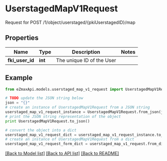 # UserstagedMapV1Request

Request for POST /1/object/userstaged/{pkiUserstagedID}/map

## Properties
Name | Type | Description | Notes
------------ | ------------- | ------------- | -------------
**fki_user_id** | **int** | The unique ID of the User | 

## Example

```python
from eZmaxApi.models.userstaged_map_v1_request import UserstagedMapV1Request

# TODO update the JSON string below
json = "{}"
# create an instance of UserstagedMapV1Request from a JSON string
userstaged_map_v1_request_instance = UserstagedMapV1Request.from_json(json)
# print the JSON string representation of the object
print UserstagedMapV1Request.to_json()

# convert the object into a dict
userstaged_map_v1_request_dict = userstaged_map_v1_request_instance.to_dict()
# create an instance of UserstagedMapV1Request from a dict
userstaged_map_v1_request_form_dict = userstaged_map_v1_request.from_dict(userstaged_map_v1_request_dict)
```
[[Back to Model list]](../README.md#documentation-for-models) [[Back to API list]](../README.md#documentation-for-api-endpoints) [[Back to README]](../README.md)


